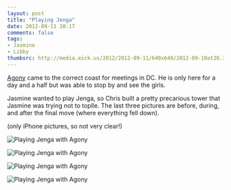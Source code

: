 ```yaml
---
layout: post
title: "Playing Jenga"
date: 2012-09-11 20:17
comments: false
tags: 
- Jasmine
- Libby
thumbsrc: http://media.eick.us/2012/2012-09-11/640x640/2012-09-10at20.39.21.jpg
---
```

[Agony](/blog/2012/08/28/agony-in-virginia/) came to the correct coast for meetings in DC.  He is only here for a day and a half but was able to stop by and see the girls.

Jasmine wanted to play Jenga, so Chris built a pretty precarious tower that Jasmine was trying not to toplle.  The last three pictures are before, during, and after the final move (where everything fell down).

(only iPhone pictures, so not very clear!)

![Playing Jenga with Agony](http://media.eick.us/media/photographs/2012/2012-09-11/2012-09-10at20.39.21.jpg)

![Playing Jenga with Agony](http://media.eick.us/media/photographs/2012/2012-09-11/2012-09-10at20.55.31.jpg)

![Playing Jenga with Agony](http://media.eick.us/media/photographs/2012/2012-09-11/2012-09-10at20.55.32.jpg)

![Playing Jenga with Agony](http://media.eick.us/media/photographs/2012/2012-09-11/2012-09-10at20.55.33.jpg)


